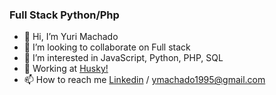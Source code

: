 
### Full Stack Python/Php

 - 👋 Hi, I’m Yuri Machado
 - 💞️ I’m looking to collaborate on Full stack
 - 👀 I’m interested in JavaScript, Python, PHP, SQL
 - 🚀 Working at <a href="https://gohusky.net/">Husky!</a>
 - 📫 How to reach me <a href="https://www.linkedin.com/in/yuri-machado-silveira-16a5aa186/">Linkedin</a> / ymachado1995@gmail.com
